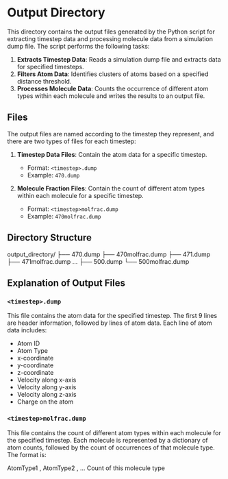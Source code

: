 # Output Directory

This directory contains the output files generated by the Python script for extracting timestep data and processing molecule data from a simulation dump file. The script performs the following tasks:

1. **Extracts Timestep Data**: Reads a simulation dump file and extracts data for specified timesteps.
2. **Filters Atom Data**: Identifies clusters of atoms based on a specified distance threshold.
3. **Processes Molecule Data**: Counts the occurrence of different atom types within each molecule and writes the results to an output file.

## Files

The output files are named according to the timestep they represent, and there are two types of files for each timestep:

1. **Timestep Data Files**: Contain the atom data for a specific timestep.
   - Format: `<timestep>.dump`
   - Example: `470.dump`

2. **Molecule Fraction Files**: Contain the count of different atom types within each molecule for a specific timestep.
   - Format: `<timestep>molfrac.dump`
   - Example: `470molfrac.dump`

## Directory Structure

output_directory/
├── 470.dump
├── 470molfrac.dump
├── 471.dump
├── 471molfrac.dump
...
├── 500.dump
└── 500molfrac.dump


## Explanation of Output Files

### `<timestep>.dump`

This file contains the atom data for the specified timestep. The first 9 lines are header information, followed by lines of atom data. Each line of atom data includes:

- Atom ID
- Atom Type
- x-coordinate
- y-coordinate
- z-coordinate
- Velocity along x-axis
- Velocity along y-axis
- Velocity along z-axis
- Charge on the atom
  
### `<timestep>molfrac.dump`

This file contains the count of different atom types within each molecule for the specified timestep. Each molecule is represented by a dictionary of atom counts, followed by the count of occurrences of that molecule type. The format is:

AtomType1
, AtomType2
, ...
Count of this molecule type


